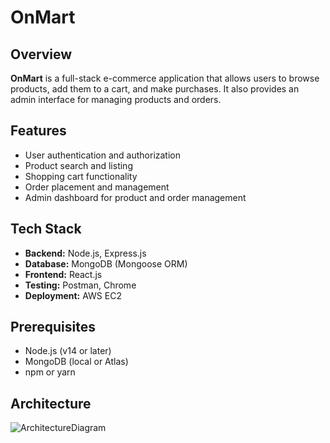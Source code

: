 # OnMart  

## Overview  
**OnMart** is a full-stack e-commerce application that allows users to browse products, add them to a cart, and make purchases. It also provides an admin interface for managing products and orders.  

## Features  
- User authentication and authorization  
- Product search and listing  
- Shopping cart functionality  
- Order placement and management  
- Admin dashboard for product and order management  

## Tech Stack  
- **Backend:** Node.js, Express.js  
- **Database:** MongoDB (Mongoose ORM)  
- **Frontend:** React.js
- **Testing:** Postman, Chrome
- **Deployment:** AWS EC2 

## Prerequisites  
- Node.js (v14 or later)  
- MongoDB (local or Atlas)  
- npm or yarn  

## Architecture

![ArchitectureDiagram](https://github.com/user-attachments/assets/388a1c61-7d9c-425c-bd23-07e830f580dc)

